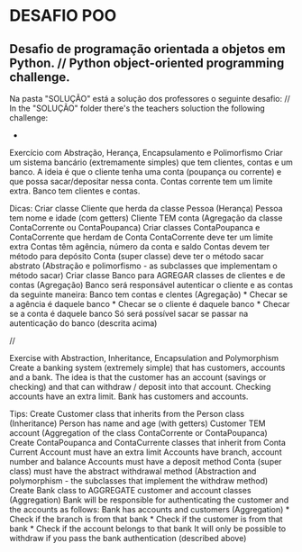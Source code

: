 # DESAFIO POO
## Desafio de programação orientada a objetos em Python. // Python object-oriented programming challenge.

Na pasta "SOLUÇÃO" está a solução dos professores o seguinte desafio:
//
In the "SOLUÇÃO" folder there's the teachers soluction the following challenge:

- 

Exercício com Abstração, Herança, Encapsulamento e Polimorfismo
Criar um sistema bancário (extremamente simples) que tem clientes, contas e
um banco. A ideia é que o cliente tenha uma conta (poupança ou corrente) e que
possa sacar/depositar nessa conta. Contas corrente tem um limite extra. Banco
tem clientes e contas.

Dicas:
Criar classe Cliente que herda da classe Pessoa (Herança)
    Pessoa tem nome e idade (com getters)
    Cliente TEM conta (Agregação da classe ContaCorrente ou ContaPoupanca)
Criar classes ContaPoupanca e ContaCorrente que herdam de Conta
    ContaCorrente deve ter um limite extra
    Contas têm agência, número da conta e saldo
    Contas devem ter método para depósito
    Conta (super classe) deve ter o método sacar abstrato (Abstração e
    polimorfismo - as subclasses que implementam o método sacar)
Criar classe Banco para AGREGAR classes de clientes e de contas (Agregação)
Banco será responsável autenticar o cliente e as contas da seguinte maneira:
    Banco tem contas e clentes (Agregação)
    * Checar se a agência é daquele banco
    * Checar se o cliente é daquele banco
    * Checar se a conta é daquele banco
Só será possível sacar se passar na autenticação do banco (descrita acima)

//

Exercise with Abstraction, Inheritance, Encapsulation and Polymorphism
Create a banking system (extremely simple) that has customers, accounts and
a bank. The idea is that the customer has an account (savings or checking) and that
can withdraw / deposit into that account. Checking accounts have an extra limit. Bank
has customers and accounts.

Tips:
Create Customer class that inherits from the Person class (Inheritance)
    Person has name and age (with getters)
    Customer TEM account (Aggregation of the class ContaCorrente or ContaPoupanca)
Create ContaPoupanca and ContaCurrente classes that inherit from Conta
    Current Account must have an extra limit
    Accounts have branch, account number and balance
    Accounts must have a deposit method
    Conta (super class) must have the abstract withdrawal method (Abstraction and
    polymorphism - the subclasses that implement the withdraw method)
Create Bank class to AGGREGATE customer and account classes (Aggregation)
Bank will be responsible for authenticating the customer and the accounts as follows:
    Bank has accounts and customers (Aggregation)
    * Check if the branch is from that bank
    * Check if the customer is from that bank
    * Check if the account belongs to that bank
It will only be possible to withdraw if you pass the bank authentication (described above)
